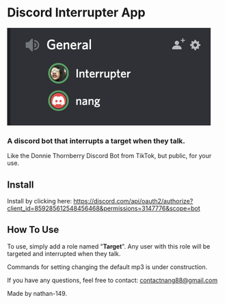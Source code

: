 ﻿
# Discord Interrupter App

![Screenshot](screenshot.png)

### A discord bot that interrupts a target when they talk.
 
Like the Donnie Thornberry Discord Bot from TikTok, but public, for your use.  

## Install
Install by clicking here: https://discord.com/api/oauth2/authorize?client_id=859285612548456468&permissions=3147776&scope=bot

## How To Use
To use, simply add a role named "**Target**". Any user with this role will be targeted and interrupted when they talk.

Commands for setting changing the default mp3 is under construction.

If you have any questions, feel free to contact: contactnang88@gmail.com

Made by nathan-149.

